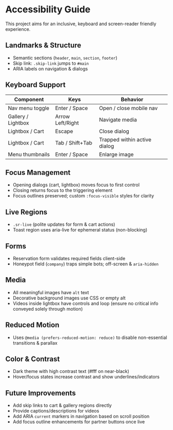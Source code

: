# Accessibility Guide

This project aims for an inclusive, keyboard and screen-reader friendly experience.

## Landmarks & Structure
- Semantic sections (`header`, `main`, `section`, `footer`)
- Skip link: `.skip-link` jumps to `#main`
- ARIA labels on navigation & dialogs

## Keyboard Support
| Component | Keys | Behavior |
|-----------|------|----------|
| Nav menu toggle | Enter / Space | Open / close mobile nav |
| Gallery / Lightbox | Arrow Left/Right | Navigate media |
| Lightbox / Cart | Escape | Close dialog |
| Lightbox / Cart | Tab / Shift+Tab | Trapped within active dialog |
| Menu thumbnails | Enter / Space | Enlarge image |

## Focus Management
- Opening dialogs (cart, lightbox) moves focus to first control
- Closing returns focus to the triggering element
- Focus outlines preserved; custom `:focus-visible` styles for clarity

## Live Regions
- `.sr-live` (polite updates for form & cart actions)
- Toast region uses aria-live for ephemeral status (non-blocking)

## Forms
- Reservation form validates required fields client-side
- Honeypot field (`company`) traps simple bots; off-screen & `aria-hidden`

## Media
- All meaningful images have `alt` text
- Decorative background images use CSS or empty alt
- Videos inside lightbox have controls and loop (ensure no critical info conveyed solely through motion)

## Reduced Motion
- Uses `@media (prefers-reduced-motion: reduce)` to disable non-essential transitions & parallax

## Color & Contrast
- Dark theme with high contrast text (#fff on near-black)
- Hover/focus states increase contrast and show underlines/indicators

## Future Improvements
- Add skip links to cart & gallery regions directly
- Provide captions/descriptions for videos
- Add ARIA `current` markers in navigation based on scroll position
- Add focus outline enhancements for partner buttons once live
